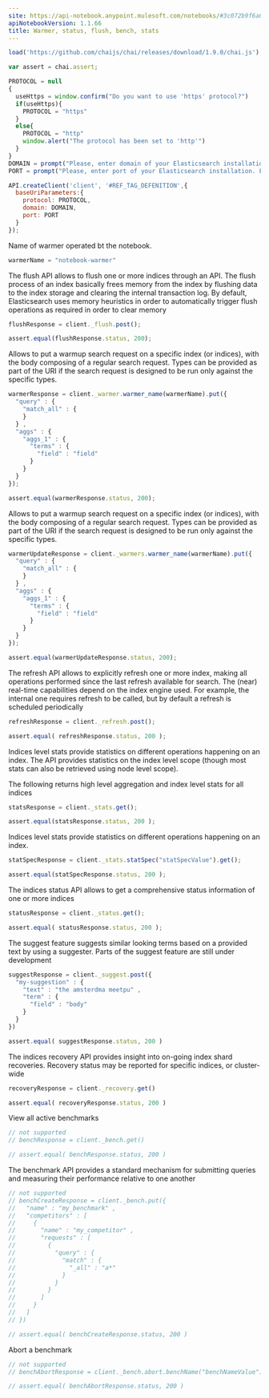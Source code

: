 ```yaml
---
site: https://api-notebook.anypoint.mulesoft.com/notebooks/#3c072b9f6a6e7cf8fd69
apiNotebookVersion: 1.1.66
title: Warmer, status, flush, bench, stats
---
```


```javascript
load('https://github.com/chaijs/chai/releases/download/1.9.0/chai.js');
```

```javascript
var assert = chai.assert;
```

```javascript
PROTOCOL = null
{
  useHttps = window.confirm("Do you want to use 'https' protocol?")
  if(useHttps){
    PROTOCOL = "https"
  }
  else{
    PROTOCOL = "http"
    window.alert("The protocol has been set to 'http'")
  }
}
DOMAIN = prompt("Please, enter domain of your Elasticsearch installation. For example, for 'http://192.168.0.1:9200' enter '192.168.0.1'")
PORT = prompt("Please, enter port of your Elasticsearch installation. For example, for 'http://192.168.0.1:9200' enter '9200'")
```

```javascript
API.createClient('client', '#REF_TAG_DEFENITION',{
  baseUriParameters:{
    protocol: PROTOCOL,
    domain: DOMAIN,
    port: PORT
  }
});
```

Name of warmer operated bt the notebook.

```javascript
warmerName = "notebook-warmer"
```

The flush API allows to flush one or more indices through an API. The flush process of an index basically frees memory from the index by flushing data to the index storage and clearing the internal transaction log. By default, Elasticsearch uses memory heuristics in order to automatically trigger flush operations as required in order to clear memory

```javascript
flushResponse = client._flush.post();
```

```javascript
assert.equal(flushResponse.status, 200);
```


Allows to put a warmup search request on a specific index (or indices), with the body composing of a regular search request. Types can be provided as part of the URI if the search request is designed to be run only against the specific types.

```javascript
warmerResponse = client._warmer.warmer_name(warmerName).put({
  "query" : {
    "match_all" : {
    }
  } ,
  "aggs" : {
    "aggs_1" : {
      "terms" : {
        "field" : "field"
      }
    }
  }
});
```

```javascript
assert.equal(warmerResponse.status, 200);
```

Allows to put a warmup search request on a specific index (or indices), with the body composing of a regular search request. Types can be provided as part of the URI if the search request is designed to be run only against the specific types.

```javascript
warmerUpdateResponse = client._warmers.warmer_name(warmerName).put({
  "query" : {
    "match_all" : {
    }
  } ,
  "aggs" : {
    "aggs_1" : {
      "terms" : {
        "field" : "field"
      }
    }
  }
});
```

```javascript
assert.equal(warmerUpdateResponse.status, 200);
```

The refresh API allows to explicitly refresh one or more index, making all operations performed since the last refresh available for search. The (near) real-time capabilities depend on the index engine used. For example, the internal one requires refresh to be called, but by default a refresh is scheduled periodically

```javascript
refreshResponse = client._refresh.post();
```

```javascript
assert.equal( refreshResponse.status, 200 );
```

Indices level stats provide statistics on different operations happening on an index. The API provides statistics on the index level scope (though most stats can also be retrieved using node level scope).

The following returns high level aggregation and index level stats for all indices

```javascript
statsResponse = client._stats.get();
```

```javascript
assert.equal(statsResponse.status, 200 );
```

Indices level stats provide statistics on different operations happening on an index. 

```javascript
statSpecResponse = client._stats.statSpec("statSpecValue").get();
```

```javascript
assert.equal(statSpecResponse.status, 200 );
```


The indices status API allows to get a comprehensive status information of one or more indices

```javascript
statusResponse = client._status.get();
```

```javascript
assert.equal( statusResponse.status, 200 );
```

The suggest feature suggests similar looking terms based on a provided text by using a suggester. Parts of the suggest feature are still under development

```javascript
suggestResponse = client._suggest.post({
  "my-suggestion" : {
    "text" : "the amsterdma meetpu" ,
    "term" : {
      "field" : "body"
    }
  }
})
```

```javascript
assert.equal( suggestResponse.status, 200 )
```

The indices recovery API provides insight into on-going index shard recoveries. Recovery status may be reported for specific indices, or cluster-wide

```javascript
recoveryResponse = client._recovery.get()
```

```javascript
assert.equal( recoveryResponse.status, 200 )
```


View all active benchmarks

```javascript
// not supported
// benchResponse = client._bench.get()
```

```javascript
// assert.equal( benchResponse.status, 200 )
```

The benchmark API provides a standard mechanism for submitting queries and measuring their performance relative to one another

```javascript
// not supported
// benchCreateResponse = client._bench.put({
//   "name" : "my_benchmark" ,
//   "competitors" : [
//     {
//       "name" : "my_competitor" ,
//       "requests" : [
//         {
//           "query" : {
//             "match" : {
//               "_all" : "a*"
//             }
//           }
//         }
//       ]
//     }
//   ]
// })
```

```javascript
// assert.equal( benchCreateResponse.status, 200 )
```

Abort a benchmark

```javascript
// not supported
// benchAbortResponse = client._bench.abort.benchName("benchNameValue").post()
```

```javascript
// assert.equal( benchAbortResponse.status, 200 )
```